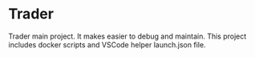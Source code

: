# Trader

Trader main project. It makes easier to debug and maintain. This project includes docker scripts and VSCode helper launch.json file.
